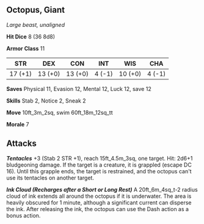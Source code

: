 ## Octopus, Giant

*Large beast, unaligned*

**Hit Dice** 8 (36 8d8)

**Armor Class** 11

| STR     | DEX     | CON     | INT     | WIS     | CHA     |
|---------|---------|---------|---------|---------|---------|
| 17 (+1) | 13 (+0) | 13 (+0) |  4 (-1) | 10 (+0) |  4 (-1) |

**Saves** Physical 11, Evasion 12, Mental 12, Luck 12, save 12

**Skills** Stab 2, Notice 2, Sneak 2

**Move** 10ft\_3m\_2sq, swim 60ft\_18m\_12sq\_tt

**Morale** 7

## Attacks

***Tentacles*** +3 (Stab 2 STR +1), reach 15ft\_4.5m\_3sq, one target. Hit: 2d6+1 bludgeoning damage. If the target is a creature, it is grappled (escape DC 16). Until this grapple ends, the target is restrained, and the octopus can't use its tentacles on another target.

***Ink Cloud (Recharges after a Short or Long Rest)*** A 20ft\_6m\_4sq\_t-2 radius cloud of ink extends all around the octopus if it is underwater. The area is heavily obscured for 1 minute, although a significant current can disperse the ink. After releasing the ink, the octopus can use the Dash action as a bonus action.

